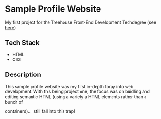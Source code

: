 # Sample Profile Website

My first project for the Treehouse Front-End Development Techdegree (see [here](https://join.teamtreehouse.com/front-end-web-development-techdegree/))



## Tech Stack

- HTML
- CSS



## Description

This sample profile website was my first in-depth foray into web development. With this being project one, the focus was on buidling and editing semantic HTML (using a variety a HTML elements rather than a bunch of <div> containers)...I still fall into this trap!
